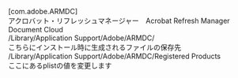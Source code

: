  [com.adobe.ARMDC]  
アクロバット・リフレッシュマネージャー　Acrobat Refresh Manager Document Cloud  
/Library/Application Support/Adobe/ARMDC/  
こちらにインストール時に生成されるファイルの保存先  
/Library/Application Support/Adobe/ARMDC/Registered Products  
ここにあるplistの値を変更します


